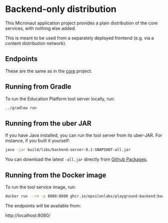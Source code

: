 # Backend-only distribution

This Micronaut application project provides a plain distribution of the core services, with nothing else added.

This is meant to be used from a separately deployed frontend (e.g. via a content distribution network).

## Endpoints

These are the same as in the [core](../core/README.md) project.

## Running from Gradle

To run the Education Platform tool server locally, run:

```bash
../gradlew run
```

## Running from the uber JAR

If you have Java installed, you can run the tool server from its uber-JAR.
For instance, if you built it yourself:

```bash
java -jar build/libs/backend-server-0.1-SNAPSHOT-all.jar
```

You can download the latest `-all.jar` directly from [Github Packages](https://github.com/epsilonlabs/playground-backend/packages/2333060).

## Running from the Docker image

To run the tool service image, run:

```bash
docker run --rm -p 8080:8080 ghcr.io/epsilonlabs/playground-backend:backend-server
```

The endpoints will be available from:

http://localhost:8080/